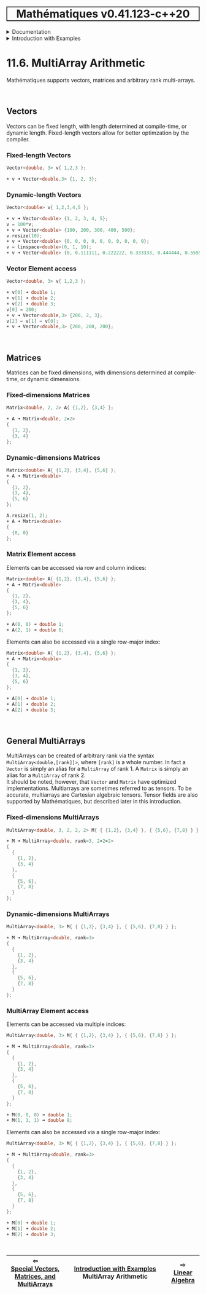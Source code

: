 <h1 style='border: 2px solid; text-align: center'>Mathématiques v0.41.123-c++20</h1>

<details>

<summary>Documentation</summary>

# [Documentation](../../README.md)<br>
1. [License](../../license/README.md)<br>
2. [About](../../about/README.md)<br>
3. [Status, Planned Work & Release Notes](../../status-release/README.md)<br>
11. _Introduction with Examples_ <br>
5. [Installation](../../installation/README.md)<br>
6. [Your First Mathématiques Project](../../first-project/README.md)<br>
12. [Usage Guide: Syntax, Data Types, Functions, etc](../../user-guide/README.md)<br>
8. [Benchmarks](../../benchmarks/README.md)<br>
9. [Tests](../../test/README.md)<br>
10. [Developer Guide: Modifying and Extending Mathématiques](../../developer-guide/README.md)<br>
11. _Introduction with Examples_ <br>
12. [Usage Guide: Syntax, Data Types, Functions, etc](../../user-guide/README.md)<br>


</details>



<details>

<summary>Introduction with Examples</summary>

# [11. Introduction with Examples](../README.md)<br>
11.1. [Pretty Printing and Debugging](../print-debug/README.md)<br>
11.2. [Number Systems](../numbers/README.md)<br>
11.3. [Vectors, Matrices, and MultiArrays](../multiarrays/README.md)<br>
11.4. [Nested MultiArrays](../nested-multiarrays/README.md)<br>
11.5. [Special Vectors, Matrices, and MultiArrays](../special-multiarrays/README.md)<br>
11.6. _MultiArray Arithmetic_ <br>
11.7. [Linear Algebra](../linear-algebra/README.md)<br>
11.8. [Sorting, Masks, Slices, etc.](../sort-mask-slice/README.md)<br>
11.9. [Mathematical functions](../math-functions/README.md)<br>
11.10. [Mutlivariate Calculus](../multi-var-calculus/README.md)<br>
11.11. [Calculus on Complex Number Domains](../complex-calculus/README.md)<br>
11.12. [Vector Calculus and Curvilinear Coordinates](../vector-calculus/README.md)<br>
11.13. [Tensors](../tensors/README.md)<br>
11.14. [Series and transforms](../series-transforms/README.md)<br>


</details>



# 11.6. MultiArray Arithmetic



Mathématiques supports vectors, matrices and arbitrary rank multi-arrays.

<br>

## Vectors
Vectors can be fixed length, with length determined at compile-time, or dynamic length.  Fixed-length vectors allow for better optimzation by the compiler.
### Fixed-length Vectors
```C++
Vector<double, 3> v{ 1,2,3 };

☀ v ➜ Vector<double,3> {1, 2, 3};
```
### Dynamic-length Vectors
```C++
Vector<double> v{ 1,2,3,4,5 };

☀ v ➜ Vector<double> {1, 2, 3, 4, 5};
v = 100*v;
☀ v ➜ Vector<double> {100, 200, 300, 400, 500};
v.resize(10);
☀ v ➜ Vector<double> {0, 0, 0, 0, 0, 0, 0, 0, 0, 0};
v = linspace<double>(0, 1, 10);
☀ v ➜ Vector<double> {0, 0.111111, 0.222222, 0.333333, 0.444444, 0.555556, 0.666667, 0.777778, 0.888889, 1};
```
### Vector Element access
```C++
Vector<double, 3> v{ 1,2,3 };

☀ v[0] ➜ double 1;
☀ v[1] ➜ double 2;
☀ v[2] ➜ double 3;
v[0] = 200;
☀ v ➜ Vector<double,3> {200, 2, 3};
v[2] = v[1] = v[0];
☀ v ➜ Vector<double,3> {200, 200, 200};
```

<br>

## Matrices
Matrices can be fixed dimensions, with dimensions determined at compile-time, or dynamic dimensions.
### Fixed-dimensions Matrices
```C++
Matrix<double, 2, 2> A{ {1,2}, {3,4} };

☀ A ➜ Matrix<double, 2⨯2> 
{
  {1, 2},
  {3, 4}
};
```
### Dynamic-dimensions Matrices
```C++
Matrix<double> A{ {1,2}, {3,4}, {5,6} };
☀ A ➜ Matrix<double> 
{
  {1, 2},
  {3, 4},
  {5, 6}
};

A.resize(1, 2);
☀ A ➜ Matrix<double> 
{
  {0, 0}
};
```
### Matrix Element access
Elements can be accessed via row and column indices:
```C++
Matrix<double> A{ {1,2}, {3,4}, {5,6} };
☀ A ➜ Matrix<double> 
{
  {1, 2},
  {3, 4},
  {5, 6}
};

☀ A(0, 0) ➜ double 1;
☀ A(2, 1) ➜ double 6;
```
Elements can also be accessed via a single row-major index:
```C++
Matrix<double> A{ {1,2}, {3,4}, {5,6} };
☀ A ➜ Matrix<double> 
{
  {1, 2},
  {3, 4},
  {5, 6}
};

☀ A[0] ➜ double 1;
☀ A[1] ➜ double 2;
☀ A[2] ➜ double 3;
```

<br>

## General MultiArrays
MultiArrays can be created of arbitrary rank via the syntax `MultiArray<double,[rank]]>`, where `[rank]` is a whole number.
In fact a `Vector` is simply an alias for a `MultiArray` of rank 1. 
A `Matrix` is simply an alias for a `MultiArray` of rank 2.  
It should be noted, however, that `Vector` and `Matrix` have optimized implementations.
Multiarrays are sometimes referred to as tensors.  To be accurate, multiarrays are Cartesian algebraic tensors.  Tensor fields are also supported by Mathématiques, but described later in this introduction.
### Fixed-dimensions MultiArrays
```C++
MultiArray<double, 3, 2, 2, 2> M{ { {1,2}, {3,4} }, { {5,6}, {7,8} } };

☀ M ➜ MultiArray<double, rank=3, 2⨯2⨯2> 
{
  {
    {1, 2},
    {3, 4}
  },
  {
    {5, 6},
    {7, 8}
  }
};
```
### Dynamic-dimensions MultiArrays
```C++
MultiArray<double, 3> M{ { {1,2}, {3,4} }, { {5,6}, {7,8} } };

☀ M ➜ MultiArray<double, rank=3> 
{
  {
    {1, 2},
    {3, 4}
  },
  {
    {5, 6},
    {7, 8}
  }
};
```
### MultiArray Element access
Elements can be accessed via multiple indices:
```C++
MultiArray<double, 3> M{ { {1,2}, {3,4} }, { {5,6}, {7,8} } };

☀ M ➜ MultiArray<double, rank=3> 
{
  {
    {1, 2},
    {3, 4}
  },
  {
    {5, 6},
    {7, 8}
  }
};

☀ M(0, 0, 0) ➜ double 1;
☀ M(1, 1, 1) ➜ double 8;
```
Elements can also be accessed via a single row-major index:
```C++
MultiArray<double, 3> M{ { {1,2}, {3,4} }, { {5,6}, {7,8} } };

☀ M ➜ MultiArray<double, rank=3> 
{
  {
    {1, 2},
    {3, 4}
  },
  {
    {5, 6},
    {7, 8}
  }
};

☀ M[0] ➜ double 1;
☀ M[1] ➜ double 2;
☀ M[2] ➜ double 3;
```

<br>



| ⇦ <br />[Special Vectors, Matrices, and MultiArrays](../special-multiarrays/README.md)  | [Introduction with Examples](../README.md)<br />MultiArray Arithmetic<br /><img width=1000/> | ⇨ <br />[Linear Algebra](../linear-algebra/README.md)   |
| ------------ | :-------------------------------: | ------------ |

